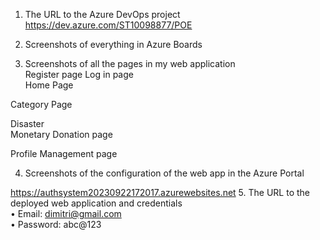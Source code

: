 1. The URL to the Azure DevOps project  
https://dev.azure.com/ST10098877/POE 
2. Screenshots of everything in Azure Boards  
 
 
 
 
 
 
 
 
 
 
 
 
3. Screenshots of all the pages in my web application  
Register page 
Log in page   
Home Page   
 
 
 
 
 
 
Category Page 
 
 
Disaster  
Monetary Donation page  
 
Profile Management page 
 
 
 
 
  
4. Screenshots of the configuration of the web app in the Azure Portal  
 
 
 
 
https://authsystem20230922172017.azurewebsites.net 
5. The URL to the deployed web application and credentials  
• Email: dimitri@gmail.com  
• Password: abc@123
